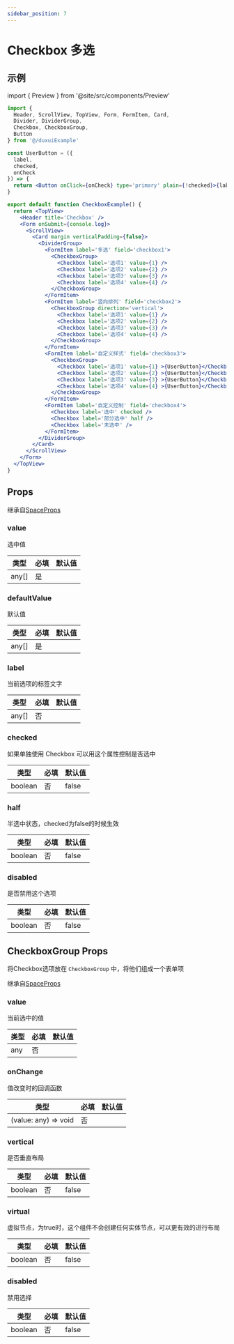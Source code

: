 ```yaml
---
sidebar_position: 7
---
```


# Checkbox 多选

## 示例

import { Preview } from '@site/src/components/Preview'

<Preview name='Checkbox' />

```jsx
import {
  Header, ScrollView, TopView, Form, FormItem, Card,
  Divider, DividerGroup,
  Checkbox, CheckboxGroup,
  Button
} from '@/duxuiExample'

const UserButton = ({
  label,
  checked,
  onCheck
}) => {
  return <Button onClick={onCheck} type='primary' plain={!checked}>{label}</Button>
}

export default function CheckboxExample() {
  return <TopView>
    <Header title='Checkbox' />
    <Form onSubmit={console.log}>
      <ScrollView>
        <Card margin verticalPadding={false}>
          <DividerGroup>
            <FormItem label='多选' field='checkbox1'>
              <CheckboxGroup>
                <Checkbox label='选项1' value={1} />
                <Checkbox label='选项2' value={2} />
                <Checkbox label='选项3' value={3} />
                <Checkbox label='选项4' value={4} />
              </CheckboxGroup>
            </FormItem>
            <FormItem label='竖向排列' field='checkbox2'>
              <CheckboxGroup direction='vertical'>
                <Checkbox label='选项1' value={1} />
                <Checkbox label='选项2' value={2} />
                <Checkbox label='选项3' value={3} />
                <Checkbox label='选项4' value={4} />
              </CheckboxGroup>
            </FormItem>
            <FormItem label='自定义样式' field='checkbox3'>
              <CheckboxGroup>
                <Checkbox label='选项1' value={1} >{UserButton}</Checkbox>
                <Checkbox label='选项2' value={2} >{UserButton}</Checkbox>
                <Checkbox label='选项3' value={3} >{UserButton}</Checkbox>
                <Checkbox label='选项4' value={4} >{UserButton}</Checkbox>
              </CheckboxGroup>
            </FormItem>
            <FormItem label='自定义控制' field='checkbox4'>
              <Checkbox label='选中' checked />
              <Checkbox label='部分选中' half />
              <Checkbox label='未选中' />
            </FormItem>
          </DividerGroup>
        </Card>
      </ScrollView>
    </Form>
  </TopView>
}
```

## Props

继承自[SpaceProps](../layout/Space#props)

### value

选中值

| 类型 | 必填 | 默认值 |
| ---- | -------- | ------- |
| any[] | 是 |  |

### defaultValue

默认值

| 类型 | 必填 | 默认值 |
| ---- | -------- | ------- |
| any[] | 是 |  |

### label

当前选项的标签文字

| 类型 | 必填 | 默认值 |
| ---- | -------- | ------- |
| any[] | 否 |  |

### checked

如果单独使用 Checkbox 可以用这个属性控制是否选中

| 类型 | 必填 | 默认值 |
| ---- | -------- | ------- |
| boolean | 否 | false |

### half

半选中状态，checked为false的时候生效

| 类型 | 必填 | 默认值 |
| ---- | -------- | ------- |
| boolean | 否 | false |

### disabled

是否禁用这个选项

| 类型 | 必填 | 默认值 |
| ---- | -------- | ------- |
| boolean | 否 | false |

## CheckboxGroup Props

将Checkbox选项放在 `CheckboxGroup` 中，将他们组成一个表单项

继承自[SpaceProps](../layout/Space#props)

### value

当前选中的值

| 类型 | 必填 | 默认值 |
| ---- | -------- | ------- |
| any | 否 |  |

### onChange

值改变时的回调函数

| 类型 | 必填 | 默认值 |
| ---- | -------- | ------- |
| (value: any) => void | 否 |  |

### vertical

是否垂直布局

| 类型 | 必填 | 默认值 |
| ---- | -------- | ------- |
| boolean | 否 | false |

### virtual

虚拟节点，为true时，这个组件不会创建任何实体节点，可以更有效的进行布局

| 类型 | 必填 | 默认值 |
| ---- | -------- | ------- |
| boolean | 否 | false |

### disabled

禁用选择

| 类型 | 必填 | 默认值 |
| ---- | -------- | ------- |
| boolean | 否 | false |
